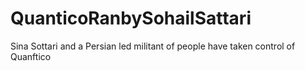 # QuanticoRanbySohailSattari
Sina Sottari and a Persian led militant of people have taken control of Quanftico
